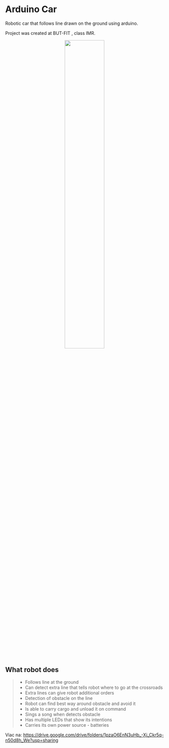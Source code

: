 # Arduino Car
  
Robotic car that follows line drawn on the ground using arduino.

Project was created at BUT-FIT
, class IMR.

<p align="center">
  <img src="https://github.com/freedie666/IMR/blob/main/foto1.jpg?raw=true"  width = 50%/>
</p>
  
  
  
## What robot does

> - Follows line at the ground
> - Can detect extra line that tells robot where to go at the crossroads
> - Extra lines can give robot additional orders
> - Detection of obstacle on the line
> - Robot can find best way around obstacle and avoid it
> - Is able to carry cargo and unload it on command
> - Sings a song when detects obstacle
> - Has multiple LEDs that show its intentions
> - Carries its own power source - batteries
  
Viac na: https://drive.google.com/drive/folders/1pzaO6EnN3uHb_-Xj_Ckr5q-n50d8h_We?usp=sharing





